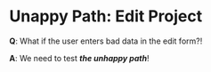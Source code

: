 # Unappy Path: Edit Project

**Q**: What if the user enters bad data in the edit form?!

**A**: We need to test ***the unhappy path***!
